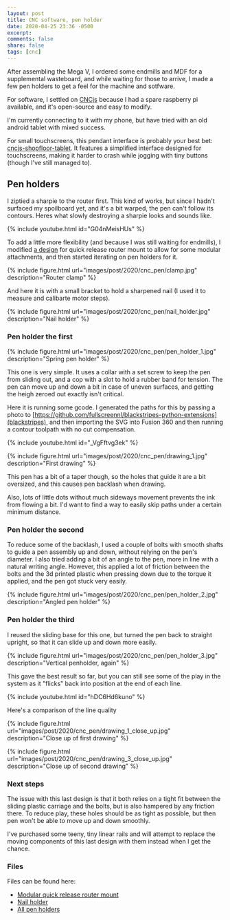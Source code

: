 ```yaml
---
layout: post
title: CNC software, pen holder
date: 2020-04-25 23:36 -0500
excerpt: 
comments: false
share: false
tags: [cnc]
---
```


After assembling the Mega V, I ordered some endmills and MDF for a supplemental wasteboard, and while waiting for those to arrive, I made a few pen holders to get a feel for the machine and sotfware.

For software, I settled on [CNCjs](https://cnc.js.org/) because I had a spare raspberry pi available, and it's open-source and easy to modify.

I'm currently connecting to it with my phone, but have tried with an old android tablet with mixed success.

For small touchscreens, this pendant interface is probably your best bet: [cncjs-shopfloor-tablet](https://github.com/cncjs/cncjs-shopfloor-tablet). It features a simplified interface designed for touchscreens, making it harder to crash while jogging with tiny buttons (though I've still managed to).


## Pen holders

I ziptied a sharpie to the router first. This kind of works, but since I hadn't surfaced my spoilboard yet, and it's a bit warped, the pen can't follow its contours. Heres what slowly destroying a sharpie looks and sounds like.

{% include youtube.html id="G04nMeisHUs" %}

To add a little more flexibility (and because I was still waiting for endmills), I modified [a design](https://www.thingiverse.com/thing:1023812) for quick release router mount to allow for some modular attachments, and then started iterating on pen holders for it.

{% include figure.html url="images/post/2020/cnc_pen/clamp.jpg" description="Router clamp" %}

And here it is with a small bracket to hold a sharpened nail (I used it to measure and calibarte motor steps).

{% include figure.html url="images/post/2020/cnc_pen/nail_holder.jpg" description="Nail holder" %}


### Pen holder the first

{% include figure.html url="images/post/2020/cnc_pen/pen_holder_1.jpg" description="Spring pen holder" %}

This one is very simple. It uses a collar with a set screw to keep the pen from sliding out, and a cop with a slot to hold a rubber band for tension. The pen can move up and down a bit in case of uneven surfaces, and getting the heigh zeroed out exactly isn't critical.

Here it is running some gcode. I generated the paths for this by passing a photo to [https://github.com/fullscreennl/blackstripes-python-extensions](blackstripes), and then importing the SVG into Fusion 360 and then running a contour toolpath with no cut compensation.

{% include youtube.html id="_VgFftvg3ek" %}

{% include figure.html url="images/post/2020/cnc_pen/drawing_1.jpg" description="First drawing" %}

This pen has a bit of a taper though, so the holes that guide it are a bit oversized, and this causes pen backlash when drawing.

Also, lots of little dots without much sideways movement prevents the ink from flowing a bit. I'd want to find a way to easily skip paths under a certain minimum distance.

### Pen holder the second

To reduce some of the backlash, I used a couple of bolts with smooth shafts to guide a pen assembly up and down, without relying on the pen's diameter. I also tried adding a bit of an angle to the pen, more in line with a natural writing angle. However, this applied a lot of friction between the bolts and the 3d printed plastic when pressing down due to the torque it applied, and the pen got stuck very easily.

{% include figure.html url="images/post/2020/cnc_pen/pen_holder_2.jpg" description="Angled pen holder" %}

### Pen holder the third

I reused the sliding base for this one, but turned the pen back to straight upright, so that it can slide up and down more easily.


{% include figure.html url="images/post/2020/cnc_pen/pen_holder_3.jpg" description="Vertical penholder, again" %}

This gave the best result so far, but you can still see some of the play in the system as it "flicks" back into position at the end of each line.

{% include youtube.html id="hDC6Hd6kuno" %}


Here's a comparison of the line quality

{% include figure.html url="images/post/2020/cnc_pen/drawing_1_close_up.jpg" description="Close up of first drawing" %}

{% include figure.html url="images/post/2020/cnc_pen/drawing_3_close_up.jpg" description="Close up of second drawing" %}

### Next steps

The issue with this last design is that it both relies on a tight fit between the sliding plastic carriage and the bolts, but is also hampered by any friction there. To reduce play, these holes should be as tight as possible, but then pen won't be able to move up and down smoothly.

I've purchased some teeny, tiny linear rails and will attempt to replace the moving components of this last design with them instead when I get the chance.

### Files

Files can be found here:

* [Modular quick release router mount](https://www.prusaprinters.org/prints/28450-modular-dewalt-dwp611-router-collar-quick-release)
* [Nail holder](https://www.prusaprinters.org/prints/28454)
* [All pen holders](https://www.prusaprinters.org/prints/28455)
